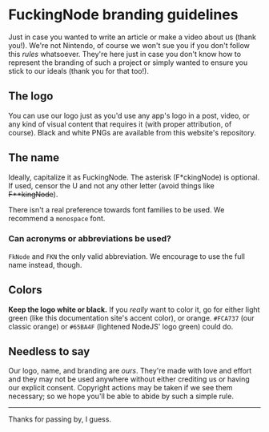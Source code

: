 <!-- markdownlint-disable md033 -->

# FuckingNode branding guidelines

Just in case you wanted to write an article or make a video about us (thank you!). We're not Nintendo, of course we won't sue you if you don't follow this _rules_ whatsoever. They're here just in case you don't know how to represent the branding of such a project or simply wanted to ensure you stick to our ideals (thank you for that too!).

## The logo

You can use our logo just as you'd use any app's logo in a post, video, or any kind of visual content that requires it (with proper attribution, of course). Black and white PNGs are available from this website's repository.

## The name

Ideally, capitalize it as FuckingNode. The asterisk (F*ckingNode) is optional. If used, censor the U and not any other letter (avoid things like <s>F\*\*kingNode</s>).

There isn't a real preference towards font families to be used. We recommend a `monospace` font.

### Can acronyms or abbreviations be used?

`FkNode` and `FKN` the only valid abbreviation. We encourage to use the full name instead, though.

## Colors

**Keep the logo white or black.** If you _really_ want to color it, go for either light green (like this documentation site's accent color), or orange. `#FCA737` (our classic orange) or `#65BA4F` (lightened NodeJS' logo green) could do.

## Needless to say

Our logo, name, and branding are _ours_. They're made with love and effort and they may not be used anywhere without either crediting us or having our explicit consent. Copyright actions may be taken if we see them necessary; so we hope you'll be able to abide by such a simple rule.

---

Thanks for passing by, I guess.
